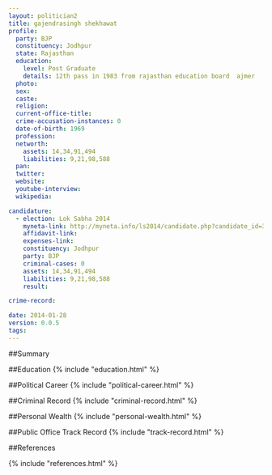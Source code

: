 ```yaml
---
layout: politician2
title: gajendrasingh shekhawat
profile: 
  party: BJP
  constituency: Jodhpur
  state: Rajasthan
  education: 
    level: Post Graduate
    details: 12th pass in 1983 from rajasthan education board  ajmer   b.a pass from  jodhpur in 1987  m.a pass from  jodhpur university in 1989
  photo: 
  sex: 
  caste: 
  religion: 
  current-office-title: 
  crime-accusation-instances: 0
  date-of-birth: 1969
  profession: 
  networth: 
    assets: 14,34,91,494
    liabilities: 9,21,98,588
  pan: 
  twitter: 
  website: 
  youtube-interview: 
  wikipedia: 

candidature: 
  - election: Lok Sabha 2014
    myneta-link: http://myneta.info/ls2014/candidate.php?candidate_id=3438
    affidavit-link: 
    expenses-link: 
    constituency: Jodhpur 
    party: BJP
    criminal-cases: 0
    assets: 14,34,91,494
    liabilities: 9,21,98,588
    result:  

crime-record: 

date: 2014-01-28
version: 0.0.5
tags: 
---
```

##Summary


##Education
{% include "education.html" %}


##Political Career
{% include "political-career.html" %}


##Criminal Record
{% include "criminal-record.html" %}


##Personal Wealth
{% include "personal-wealth.html" %}


##Public Office Track Record
{% include "track-record.html" %}


##References


{% include "references.html" %}